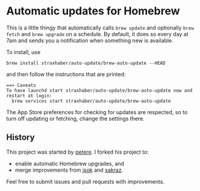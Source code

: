 # Automatic updates for Homebrew

This is a little thingy that automatically calls `brew update` and
optionally `brew fetch` and `brew upgrade` on a schedule.
By default, it does so every day at 7am and sends you a notification
when something new is available.

To install, use

    brew install straxhaber/auto-update/brew-auto-update --HEAD

and then follow the instructions that are printed:

```
==> Caveats
To have launchd start straxhaber/auto-update/brew-auto-update now and restart at login:
  brew services start straxhaber/auto-update/brew-auto-update
```

The App Store preferences for checking for updates are respected, so
to turn off updating or fetching, change the settings there.

## History
This project was started by [petere](https://github.com/petere).
I forked his project to:

* enable automatic Homebrew upgrades, and
* merge improvements from
  [jsok](https://github.com/jsok/homebrew-auto-update) and
  [xakraz](https://github.com/xakraz/homebrew-auto-update).

Feel free to submit issues and pull requests with improvements.

